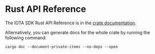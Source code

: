 # Rust API Reference

The IOTA SDK Rust API Reference is in the [crate documentation](https://docs.rs/iota-sdk/latest/iota_sdk/).

Alternatively, you can generate docs for the whole crate by running the
following command:

```shell
cargo doc --document-private-items --no-deps --open
```
